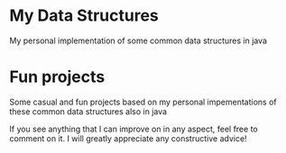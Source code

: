 # My Data Structures
My personal implementation of some common data structures in java
# Fun projects 
Some casual and fun projects based on my personal impementations of these common data structures also in java

If you see anything that I can improve on in any aspect, feel free to comment on it.
I will greatly appreciate any constructive advice!
